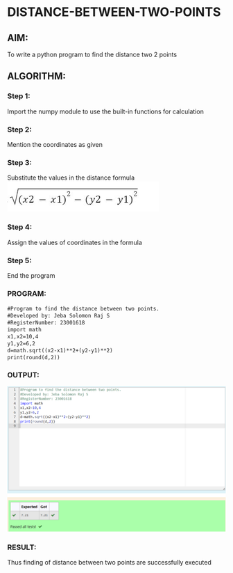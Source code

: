 # DISTANCE-BETWEEN-TWO-POINTS

## AIM:

To write a python program to find the distance two 2 points

## ALGORITHM:

### Step 1:

Import the numpy module to use the built-in functions for calculation

### Step 2:

Mention the coordinates as given

### Step 3:

Substitute the values in the distance formula ![output](/formula1.jpg)

### Step 4:

Assign the values of coordinates in the formula

### Step 5:

End the program

### PROGRAM:

```
#Program to find the distance between two points.
#Developed by: Jeba Solomon Raj S
#RegisterNumber: 23001618
import math
x1,x2=10,4
y1,y2=6,2
d=math.sqrt((x2-x1)**2+(y2-y1)**2)
print(round(d,2))
```

### OUTPUT:

![output](/outputdist.png)

### RESULT:

Thus finding of distance between two points are successfully executed
